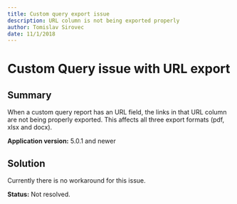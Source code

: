 ```yaml
---
title: Custom query export issue
description: URL column is not being exported properly
author: Tomislav Sirovec
date: 11/1/2018
---
```


# Custom Query issue with URL export

## **Summary**

When a custom query report has an URL field, the links in that URL column are not being properly exported. This affects all three export formats \(pdf, xlsx and docx\).

**Application version:** 5.0.1 and newer

## **Solution**

Currently there is no workaround for this issue.

**Status:** Not resolved.

